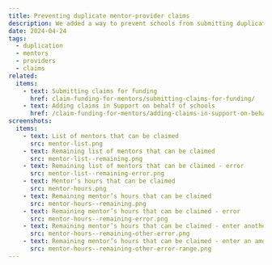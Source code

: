 ```yaml
---
title: Preventing duplicate mentor-provider claims
description: We added a way to prevent schools from submitting duplicate claims for funding their mentors’ training
date: 2024-04-24
tags:
  - duplication
  - mentors
  - providers
  - claims
related:
  items:
    - text: Submitting claims for funding
      href: claim-funding-for-mentors/submitting-claims-for-funding/
    - text: Adding claims in Support on behalf of schools
      href: /claim-funding-for-mentors/adding-claims-in-support-on-behalf-of-schools/
screenshots:
  items:
    - text: List of mentors that can be claimed
      src: mentor-list.png
    - text: Remaining list of mentors that can be claimed
      src: mentor-list--remaining.png
    - text: Remaining list of mentors that can be claimed - error
      src: mentor-list--remaining-error.png
    - text: Mentor’s hours that can be claimed
      src: mentor-hours.png
    - text: Remaining mentor’s hours that can be claimed
      src: mentor-hours--remaining.png
    - text: Remaining mentor’s hours that can be claimed - error
      src: mentor-hours--remaining-error.png
    - text: Remaining mentor’s hours that can be claimed - enter another amount
      src: mentor-hours--remaining-other-error.png
    - text: Remaining mentor’s hours that can be claimed - enter an amount between 1 and X
      src: mentor-hours--remaining-other-error-range.png
---
```


